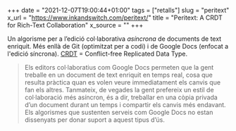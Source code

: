 +++
date = "2021-12-07T19:00:44+01:00"
tags = ["retalls"]
slug = "peritext"
x_url = "https://www.inkandswitch.com/peritext/"
title = "Peritext: A CRDT for Rich-Text Collaboration"
x_source = ""
+++


Un algorisme per a l’edició col·laborativa *asíncrona* de documents de text enriquit. Més enllà de Git (optimitzat per a codi) i de Google Docs (enfocat a l'edició síncrona). [CRDT](https://en.wikipedia.org/wiki/Conflict-free_replicated_data_type) = Conflict-free Replicated Data Type.

> Els editors col·laboratius com Google Docs permeten que la gent treballe en un document de text enriquit en temps real, cosa que resulta pràctica quan es volen veure immediatament els canvis que fan els altres. Tanmateix, de vegades la gent prefereix un estil de col·laboració més asíncron, és a dir, treballar en una còpia privada d’un document durant un temps i compartir els canvis més endavant. Els algorismes que sustenten serveis com Google Docs no estan dissenyats per donar suport a aquest tipus d’ús.
